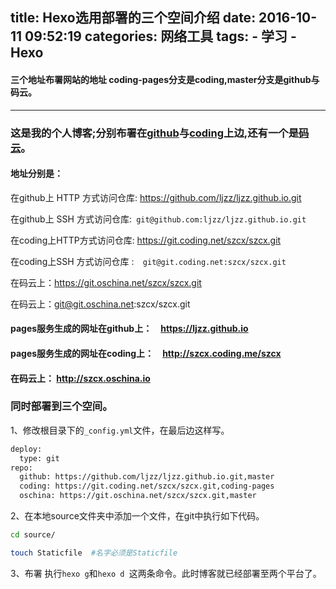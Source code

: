 title: Hexo选用部署的三个空间介绍
date: 2016-10-11 09:52:19
categories: 网络工具
tags: 
     - 学习
     - Hexo
---
#### 三个地址布署网站的地址 coding-pages分支是coding,master分支是github与码云。

---
### 这是我的个人博客;分别布署在[github](https://github.com/ljzz/ljzz.github.io.git)与[coding](https://coding.net/)上边,还有一个是[码云](https://git.oschina.net/)。

<!--more-->
#### 地址分别是：
在github上 HTTP 方式访问仓库: https://github.com/ljzz/ljzz.github.io.git

在github上 SSH 方式访问仓库:` git@github.com:ljzz/ljzz.github.io.git`

在coding上HTTP方式访问仓库: https://git.coding.net/szcx/szcx.git

在coding上SSH 方式访问仓库 :`  git@git.coding.net:szcx/szcx.git`

在码云上：https://git.oschina.net/szcx/szcx.git

在码云上：git@git.oschina.net:szcx/szcx.git

#### pages服务生成的网址在github上：　https://ljzz.github.io

#### pages服务生成的网址在coding上：　http://szcx.coding.me/szcx

#### 在码云上： http://szcx.oschina.io

### 同时部署到三个空间。

1、修改根目录下的`_config.yml`文件，在最后边这样写。
  ``` bash
  deploy:
    type: git
  repo: 
    github: https://github.com/ljzz/ljzz.github.io.git,master
    coding: https://git.coding.net/szcx/szcx.git,coding-pages
    oschina: https://git.oschina.net/szcx/szcx.git,master
  ```
2、在本地source文件夹中添加一个文件，在git中执行如下代码。
``` bash
cd source/
```
``` bash
touch Staticfile  #名字必须是Staticfile
```
3、布署
执行`hexo g`和`hexo d `这两条命令。此时博客就已经部署至两个平台了。